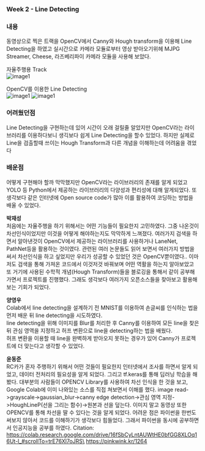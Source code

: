  ### Week 2 - Line Detecting
 ### **내용** 
 동영상으로 찍은 트랙을 OpenCV에서 Canny와 Hough transform을 이용해 Line Detecting을 하였고
 실시간으로 카메라 모듈로부터 영상 받아오기위헤 MJPG Streamer, Cheese, 라즈베리파이 카메라 모듈을 사용해 보았다.  
 
 자율주행용 Track   
 ![image1](/document/images/image2.jpg)    
 
 OpenCV를 이용한 Line Detecting   
 ![image1](/document/images/image3.jpg)
 ![image1](/document/images/image4.jpg)  

 ### **어려웠던점**
  Line Detecting을 구현하는데 있어 시간이 오래 걸릴줄 알았지만 OpenCV라는 라이브러리를 이용하다보니 생긱보다 쉽게 Line Detecting을 
  할수 있었다. 하지만 실제로 Line을 검출할때 쓰이는 Hough Transform과 다른 개념을 이해하는데 어려움을 겪었다
 
 ### **배운점**  
 어떻게 구현해야 할까 막막했지만 OpenCV라는 라이브러리의 존재를 알게 되었고 YOLO 등 Python에서 제공하는 라이브러리의 다양성과 편리성에 대해
 알게되었다. 또 생각보다 같은 인터넷에 Open source code가 많아 이를 활용하여 코딩하는 방법을 배울 수 있었다.
 
 
 **박재성**   
 처음에는 자율주행을 하기 위해서는 어떤 기능들이 필요한지 고민하였다.
 그중 나온것이 차선인식이었지만 이것을 어떻게 해야하는지도 막막하게 느껴졌다. 여러가지 검색을 하면서 알아낸것이 OpenCV에서 제공하는 라이브러리를 사용하거나
 LaneNet, PathNet등을 활용하는 것이였다. 관련된 여러 논문들도 읽어 보면서 여러가지 방법을 써서 차선인식을 하고 싶었지만 우리가 성공할 수 있었던 것은 OpenCV뿐이였다..
 이마저도 검색을 통해 가져온 코드에서 이것저것 바꿔보며 어떤 역활을 하는지 알아보았고 또 거기에 사용된 수학적 개념(Hough Transform)들을 블로깅을 통해서 같이 공부해가면서
 프로젝트를 진행했다. 그래도 생각보다 여러가지 오픈소스들을 찾아보고 활용해보는 기회가 되었다.
 
 
 **양영우**   
 Colab에서 line detecting을 설계하기 전 MNIST를 이용하여 손글씨를 인식하는 법을 먼저 배운 뒤 line detecting을 시도하였다.   
 line detecting을 위해 이미지를 Blur를 처리한 후 Canny를 이용하여 모든 line을 찾은 뒤 관심 영역을 지정하고 허프 변환으로 line을 detecting하는 법을 배웠다.   
 허프 변환을 이용할 때 line을 완벽하게 받아오지 못하는 경우가 있어 Canny가 프로젝트에 더 맞는다고 생각할 수 있었다.   
 
 
 **윤동준**   
 RC카가 혼자 주행하기 위해서 어떤 것들이 필요한지 인터넷에서 조사를 하면서 알게 되었고, 데이터 전처리의 필요성을 알게 되었다. 그리고 tf.keras를 통해 딥러닝 학습을 해봤다. 
 대부분의 사람들이 OPENCV Library를 사용하여 차선 인식을 한 것을 보고, Google Colab에 이미 나와있는 소스를 직접 쳐보면서 이해를 했다.
 image read->grayscale->gaussian_blur->canny edge detection->관심 영역 지정->HoughLineP(선을 그리는 함수)->원본과 선을 덮는다.
 이미지 말고 동영상 또한 OPENCV를 통해 차선을 딸 수 있다는 것을 알게 되었다. 
 어려운 점은 파이썬을 한번도 써보지 않아서 코드를 이해하기가 생각보다 힘들었다. 그래서 파이썬을 동시에 공부하면서 인공지능을 공부를 하였다. 
 Citation:
 https://colab.research.google.com/drive/16fSbCyLntAUWtHE0bfGG8XLOq16Ut-l_#scrollTo=trE76Xl7oJRS\ 
 https://pinkwink.kr/1264

 
